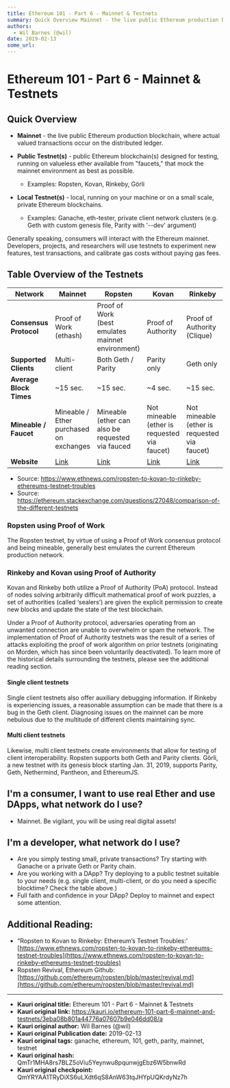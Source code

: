 ```yaml
---
title: Ethereum 101 - Part 6 - Mainnet & Testnets
summary: Quick Overview Mainnet - the live public Ethereum production blockchain, where actual valued transactions occur on the distributed ledger. Public Testnet(s) - public Ethereum blockchain(s) designed for testing, running on valueless ether available from faucets, that mock the mainnet environment as best as possible. Examples- Ropsten, Kovan, Rinkeby, Görli Local Testnet(s) - local, running on your machine or on a small scale, private Ethereum blockchains. Examples- Ganache, eth-tester, private cl
authors:
  - Wil Barnes (@wil)
date: 2019-02-13
some_url: 
---
```


# Ethereum 101 - Part 6 - Mainnet & Testnets


## Quick Overview 

* **Mainnet** - the live public Ethereum production blockchain, where actual valued transactions occur on the distributed ledger.

* **Public Testnet(s)** - public Ethereum blockchain(s) designed for testing, running on valueless ether available from "faucets," that mock the mainnet environment as best as possible.
    - Examples: Ropsten, Kovan, Rinkeby, Görli
* **Local Testnet(s)** - local, running on your machine or on a small scale, private Ethereum blockchains.
    - Examples: Ganache, eth-tester, private client network clusters (e.g. Geth with custom genesis file, Parity with '--dev' argument)

Generally speaking, consumers will interact with the Ethereum mainnet. Developers, projects, and researchers will use testnets to experiment new features, test transactions, and calibrate gas costs without paying gas fees. 

## Table Overview of the Testnets 

| Network | Mainnet | Ropsten | Kovan | Rinkeby | Görli |
|---|---|---|---|---|---|
| **Consensus Protocol** | Proof of Work (ethash) | Proof of Work <br>(best emulates mainnet environment) | Proof of Authority | Proof of Authority (Clique) | Proof of Authority (Clique) |
| **Supported Clients** | Multi-client | Both Geth / Parity | Parity only | Geth only | Multi-client |
| **Average Block Times** | ~15 sec. | ~15 sec. | ~4 sec. | ~15 sec. | ~16 sec. |
| **Mineable / Faucet** | Mineable / Ether purchased on exchanges | Mineable <br>(ether can also be requested via fauced | Not mineable <br>(ether is requested via faucet) | Not mineable <br>(ether is requested via faucet) | Not mineable<br>(ether is requested via faucet) |
| **Website** | [Link](https://ethstats.net/) | [Link](https://github.com/ethereum/ropsten) | [Link](https://github.com/kovan-testnet/proposal) | [Link](https://www.rinkeby.io/) | [Link](https://goerli.net/) |

* Source: https://www.ethnews.com/ropsten-to-kovan-to-rinkeby-ethereums-testnet-troubles
* Source: https://ethereum.stackexchange.com/questions/27048/comparison-of-the-different-testnets

### Ropsten using Proof of Work
The Ropsten testnet, by virtue of using a Proof of Work consensus protocol and being mineable, generally best emulates the current Ethereum production network. 

### Rinkeby and Kovan using Proof of Authority
Kovan and Rinkeby both utilize a Proof of Authority (PoA) protocol. Instead of nodes solving arbitrarily difficult mathematical proof of work puzzles, a set of authorities (called ‘sealers’) are given the explicit permission to create new blocks and update the state of the test blockchain. 

Under a Proof of Authority protocol, adversaries operating from an unwanted connection are unable to overwhelm or spam the network. The implementation of Proof of Authority testnets was the result of a series of attacks exploiting the proof of work algorithm on prior testnets (originating on Morden, which has since been voluntarily deactivated). To learn more of the historical details surrounding the testnets, please see the additional reading section. 

#### Single client testnets
Single client testnets also offer auxiliary debugging information. If Rinkeby is experiencing issues, a reasonable assumption can be made that there is a bug in the Geth client. Diagnosing issues on the mainnet can be more nebulous due to the multitude of different clients maintaining sync. 

#### Multi client testnets
Likewise, multi client testnets create environments that allow for testing of client interoperability. Ropsten supports both Geth and Parity clients. Görli, a new testnet with its genesis block starting Jan. 31, 2019, supports Parity, Geth, Nethermind, Pantheon, and EthereumJS. 

## I'm a consumer, I want to use real Ether and use DApps, what network do I use?
* Mainnet. Be vigilant, you will be using real digital assets!

## I'm a developer, what network do I use?
* Are you simply testing small, private transactions? Try starting with Ganache or a private Geth or Parity chain. 
* Are you working with a DApp? Try deploying to a public testnet suitable to your needs (e.g. single client, multi-client, or do you need a specific blocktime? Check the table above.) 
* Full faith and confidence in your DApp? Deploy to mainnet and expect some attention.  

## Additional Reading: 
- “Ropsten to Kovan to Rinkeby: Ethereum’s Testnet Troubles:’ [https://www.ethnews.com/ropsten-to-kovan-to-rinkeby-ethereums-testnet-troubles](https://www.ethnews.com/ropsten-to-kovan-to-rinkeby-ethereums-testnet-troubles)
- Ropsten Revival, Ethereum Github: [https://github.com/ethereum/ropsten/blob/master/revival.md](https://github.com/ethereum/ropsten/blob/master/revival.md)



---

- **Kauri original title:** Ethereum 101 - Part 6 - Mainnet & Testnets
- **Kauri original link:** https://kauri.io/ethereum-101-part-6-mainnet-and-testnets/3eba08b801a44776a07607b9e046dd08/a
- **Kauri original author:** Wil Barnes (@wil)
- **Kauri original Publication date:** 2019-02-13
- **Kauri original tags:** ganache, ethereum, 101, geth, parity, mainnet, testnet
- **Kauri original hash:** QmTr1MHA8rs7BLZ5oViu5Yeynwu8pqunwjgEbz6W5bnwRd
- **Kauri original checkpoint:** QmYRYAA1TRyDiXS6uLXdt6qS8AnW63tqJHYpUQKrdyNz7h



